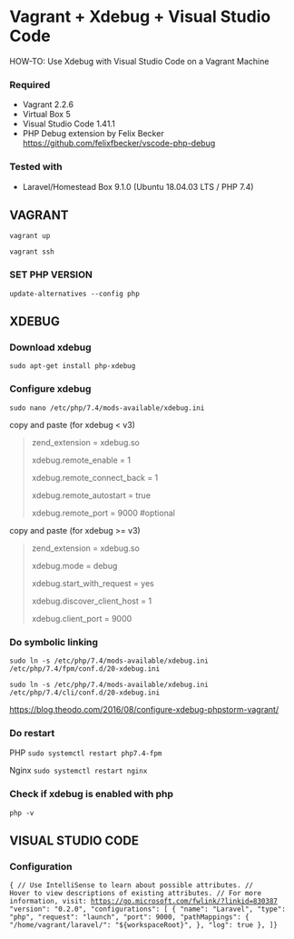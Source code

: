 # Vagrant + Xdebug + Visual Studio Code
HOW-TO: Use Xdebug with Visual Studio Code on a Vagrant Machine

### Required
- Vagrant 2.2.6
- Virtual Box 5
- Visual Studio Code 1.41.1
- PHP Debug extension by Felix Becker
  https://github.com/felixfbecker/vscode-php-debug

### Tested with 
- Laravel/Homestead Box 9.1.0 (Ubuntu 18.04.03 LTS / PHP 7.4)



## VAGRANT
<code>vagrant up</code>

<code>vagrant ssh</code>

### SET PHP VERSION
<code>update-alternatives --config php</code>

## XDEBUG

### Download xdebug

<code>sudo apt-get install php-xdebug</code>

### Configure xdebug

<code>sudo nano /etc/php/7.4/mods-available/xdebug.ini</code>

copy and paste (for xdebug < v3)

<blockquote>
zend_extension = xdebug.so   

xdebug.remote_enable = 1      

xdebug.remote_connect_back = 1      

xdebug.remote_autostart = true  

xdebug.remote_port = 9000 #optional 
</blockquote>

copy and paste (for xdebug >= v3)
<blockquote>
zend_extension = xdebug.so

xdebug.mode = debug

xdebug.start_with_request = yes

xdebug.discover_client_host = 1

xdebug.client_port = 9000 
</blockquote>

### Do symbolic linking
<code>sudo ln -s /etc/php/7.4/mods-available/xdebug.ini /etc/php/7.4/fpm/conf.d/20-xdebug.ini</code>

<code>sudo ln -s /etc/php/7.4/mods-available/xdebug.ini /etc/php/7.4/cli/conf.d/20-xdebug.ini</code>

https://blog.theodo.com/2016/08/configure-xdebug-phpstorm-vagrant/

### Do restart
PHP
<code>sudo systemctl restart php7.4-fpm</code>

Nginx
<code>sudo systemctl restart nginx</code>

### Check if xdebug is enabled with php
<code>php -v</code>



## VISUAL STUDIO CODE

### Configuration
<code>{
    // Use IntelliSense to learn about possible attributes.
    // Hover to view descriptions of existing attributes.
    // For more information, visit: https://go.microsoft.com/fwlink/?linkid=830387
    "version": "0.2.0",
    "configurations": [
        {
            "name": "Laravel",
            "type": "php",
            "request": "launch",
            "port": 9000,
            "pathMappings": {
                "/home/vagrant/laravel/": "${workspaceRoot}",
            },
            "log": true
        },
    ]}  
 </code>
